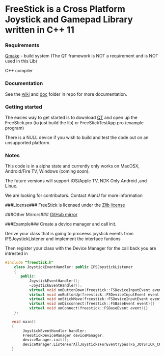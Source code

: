 # FreeStick is a Cross Platform Joystick and Gamepad Library written in C++ 11 #

### Requirements ###
[Qmake](http://qt-project.org) - build system (The QT framework is NOT a requirement and is NOT used in this Lib)

C++ compiler

### Documentation ###
See the [wiki](https://bitbucket.org/freestick/freestick/wiki) and [doc](https://bitbucket.org/freestick/freestick/src/) folder in repo for more documentation.

### Getting started ###
The easies way to get started is to download [QT](http://qt-project.org/downloads) and open up the FreeStick.pro (to just build the lib) or FreeStickTestApp.pro (example program)
 
There is a NULL device if you wish to build and test the code out on an unsupported platform. 

### Notes ###
This code is in a alpha state and currently only works on MacOSX, Android/Fire TV, Windows (coming soon).

The future versions will support iOS/Apple TV, NDK Only Android ,and Linux.

We are looking for contributors. Contact AlanU for more information

###License###
FreeStick is licensed under the [Zlib license]( http://opensource.org/licenses/Zlib)
  
###Other Mirrors###
[GitHub mirror](https://github.com/AlanU/freestick)


###Example###
Create a device manager and call init.

Derive your class that is going to proceess joystick events from IFSJoystickListener and implement the interface funtions

Then register your class with the Device Manager for the call back you are intrested in

```c++
#include "freestick.h"
    class JoystickEventHandler: public IFSJoystickListener
    {
       public:
           JoystickEventHandler();
           ~JoystickEventHandler();
           virtual void onButtonDown(freestick::FSDeviceInputEvent event) {}
           virtual void onButtonUp(freestick::FSDeviceInputEvent event) {}
           virtual void onStickMove(freestick::FSDeviceInputEvent event) {}
           virtual void onDisconnect(freestick::FSBaseEvent event){}
           virtual void onConnect(freestick::FSBaseEvent event){}
    };

   void main()
   {
        JoystickEventHandler handler;
        FreeStickDeviceManager deviceManager;
        deviceManager.init();
        deviceManager.ListenForAllJoysticksForEventTypes(FS_JOYSTICK_CONNECTED_EVENT | FS_JOYSTICK_DISCONNECT_EVENT |  FS_BUTTON_EVENT | FS_AXIS_EVENT | FS_TRIGGER_EVENT , handler);
   }
```